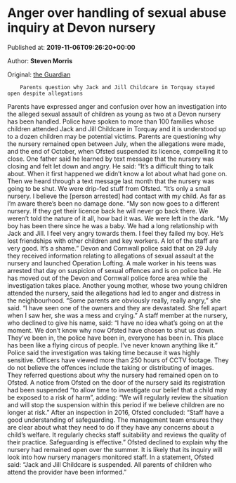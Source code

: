 
# Anger over handling of sexual abuse inquiry at Devon nursery

Published at: **2019-11-06T09:26:20+00:00**

Author: **Steven Morris**

Original: [the Guardian](https://www.theguardian.com/uk-news/2019/nov/06/anger-over-handling-sexual-abuse-inquiry-devon-nursery)


        Parents question why Jack and Jill Childcare in Torquay stayed open despite allegations
      
Parents have expressed anger and confusion over how an investigation into the alleged sexual assault of children as young as two at a Devon nursery has been handled.
Police have spoken to more than 100 families whose children attended Jack and Jill Childcare in Torquay and it is understood up to a dozen children may be potential victims.
Parents are questioning why the nursery remained open between July, when the allegations were made, and the end of October, when Ofsted suspended its licence, compelling it to close.
One father said he learned by text message that the nursery was closing and felt let down and angry.
He said: “It’s a difficult thing to talk about. When it first happened we didn’t know a lot about what had gone on. Then we heard through a text message last month that the nursery was going to be shut. We were drip-fed stuff from Ofsted.
“It’s only a small nursery. I believe the [person arrested] had contact with my child. As far as I’m aware there’s been no damage done.
“My son now goes to a different nursery. If they get their licence back he will never go back there. We weren’t told the nature of it all, how bad it was. We were left in the dark.
“My boy has been there since he was a baby. We had a long relationship with Jack and Jill. I feel very angry towards them. I feel they failed my boy. He’s lost friendships with other children and key workers. A lot of the staff are very good. It’s a shame.”
Devon and Cornwall police said that on 29 July they received information relating to allegations of sexual assault at the nursery and launched Operation Lofting.
A male worker in his teens was arrested that day on suspicion of sexual offences and is on police bail. He has moved out of the Devon and Cornwall police force area while the investigation takes place.
Another young mother, whose two young children attended the nursery, said the allegations had led to anger and distress in the neighbourhood.
“Some parents are obviously really, really angry,” she said. “I have seen one of the owners and they are devastated. She fell apart when I saw her, she was a mess and crying.”
A staff member at the nursery, who declined to give his name, said: “I have no idea what’s going on at the moment. We don’t know why now Ofsted have chosen to shut us down. They’ve been in, the police have been in, everyone has been in. This place has been like a flying circus of people. I’ve never known anything like it.”
Police said the investigation was taking time because it was highly sensitive. Officers have viewed more than 250 hours of CCTV footage. They do not believe the offences include the taking or distributing of images. They referred questions about why the nursery had remained open on to Ofsted.
A notice from Ofsted on the door of the nursery said its registration had been suspended “to allow time to investigate our belief that a child may be exposed to a risk of harm”, adding: “We will regularly review the situation and will stop the suspension within this period if we believe children are no longer at risk.”
After an inspection in 2016, Ofsted concluded: “Staff have a good understanding of safeguarding. The management team ensures they are clear about what they need to do if they have any concerns about a child’s welfare. It regularly checks staff suitability and reviews the quality of their practice. Safeguarding is effective.”
Ofsted declined to explain why the nursery had remained open over the summer. It is likely that its inquiry will look into how nursery managers monitored staff.
In a statement, Ofsted said: “Jack and Jill Childcare is suspended. All parents of children who attend the provider have been informed.”

